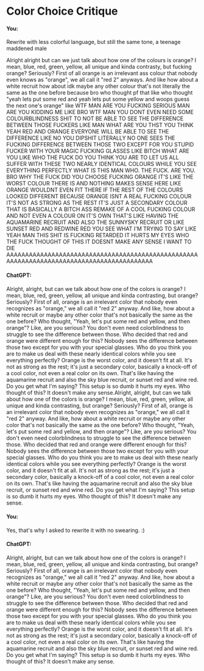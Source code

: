 # Color Choice Critique

#### You:
Rewrite with less colorful language, but still the same tone, a teenage maddened male

Alright alright but can we just talk about how one of the colours is orange? I mean, blue, red, green, yellow, all unique and kinda contrasty, but fucking orange? Seriously? First of all orange is an irrelevant ass colour that nobody even knows as "orange", we all call it "red 2" anyways. And like how about a white recruit how about idk maybe any other colour that's not literally the same as the one before because bro who thought pf that like who thought "yeah lets put some red and yeah lets put some yellow and woops guess the next one's orange" like WTF MAN ARE YOU FUCKING SERIOUS MAN ARE YOU KIDDING ME LIKE BRO WTF MAN YOU DONT EVEN NEED SOME COLOURBLINDNESS SHIT TO NOT BE ABLE TO SEE THE DIFFERENCE BETWEEN THOSE FUCKERS LIKE MAN WHAT ARE YOU THST YOU THINK YEAH RED AND ORANGE EVERYONE WILL BE ABLE TO SEE THE DIFFERENCE LIKE NO YOU DIPSHIT LITERALLY NO ONE SEES THE FUCKING DIFFERENCE BETWEEN THOSE TWO EXCEPT FOR YOU STUPID FUCKER WITH YOUR MAGIC FUCKING GLASSES LIKE BITCH WHAT ARE YOU LIKE WHO THE FUCK DO YOU THINK YOU ARE TO LET US ALL SUFFER WITH THESE TWO NEARLY IDENTICAL COLOURS WHILE YOU SEE EVERYTHING PERFECTLY WHAT IS THIS MAN WHO. THE FUCK. ARE YOU. BRO WHY THE FUCK DID YOU CHOOSE FUCKING ORANGE IT'S LIKE THE WORST COLOUR THERE IS AND NOTHING MAKES SENSE HERE LIKE ORANGE WOULDNT EVEN FIT THERE IF THE REST OF THE COLOURS LOOKED DIFFERENT BECAUSE ORANGE ISNT A REAL FUCKING COLOUR IT'S NOT AS STRONG AS THE REST IT'S JUST A SECONDARY COLOUR THAT IS BASICALLY A BITCH ASS REMAKE OF A COOL FUCKING COLOUR AND NOT EVEN A COLOUR ON IT'S OWN THAT'S LIKE HAVING THE AQUAMARINE RECRUIT AND ALSO THE SUNNYSKY RECRUIT OR LIKE SUNSET RED AND REDWINE RED YOU SEE WHAT I'M TRYING TO SAY LIKE YEAH MAN THIS SHIT IS FUCKING RETARDED IT HURTS MY EYES WHO THE FUCK THOUGHT OF THIS IT DOESNT MAKE ANY SENSE I WANT TO DIE AAAAAAAAAAAAAAAAAAAAAAAAAAAAAAAAAAAAAAAAAAAAAAAAAAAAAAAAAAAAAAAAAAAAAAAAAAAAAAAAAAAAAAAAAA

#### ChatGPT:
Alright, alright, but can we talk about how one of the colors is orange? I mean, blue, red, green, yellow, all unique and kinda contrasting, but orange? Seriously? First of all, orange is an irrelevant color that nobody even recognizes as "orange," we all call it "red 2" anyway. And like, how about a white recruit or maybe any other color that's not basically the same as the one before? Who thought, "Yeah, let's put some red and yellow, and then orange"? Like, are you serious? You don't even need colorblindness to struggle to see the difference between those. Who decided that red and orange were different enough for this? Nobody sees the difference between those two except for you with your special glasses. Who do you think you are to make us deal with these nearly identical colors while you see everything perfectly? Orange is the worst color, and it doesn't fit at all. It's not as strong as the rest; it's just a secondary color, basically a knock-off of a cool color, not even a real color on its own. That's like having the aquamarine recruit and also the sky blue recruit, or sunset red and wine red. Do you get what I'm saying? This setup is so dumb it hurts my eyes. Who thought of this? It doesn't make any sense.Alright, alright, but can we talk about how one of the colors is orange? I mean, blue, red, green, yellow, all unique and kinda contrasting, but orange? Seriously? First of all, orange is an irrelevant color that nobody even recognizes as "orange," we all call it "red 2" anyway. And like, how about a white recruit or maybe any other color that's not basically the same as the one before? Who thought, "Yeah, let's put some red and yellow, and then orange"? Like, are you serious? You don't even need colorblindness to struggle to see the difference between those. Who decided that red and orange were different enough for this? Nobody sees the difference between those two except for you with your special glasses. Who do you think you are to make us deal with these nearly identical colors while you see everything perfectly? Orange is the worst color, and it doesn't fit at all. It's not as strong as the rest; it's just a secondary color, basically a knock-off of a cool color, not even a real color on its own. That's like having the aquamarine recruit and also the sky blue recruit, or sunset red and wine red. Do you get what I'm saying? This setup is so dumb it hurts my eyes. Who thought of this? It doesn't make any sense.


#### You:
Yes, that's why I asked to rewrite it with no swearing. :) 

#### ChatGPT:
Alright, alright, but can we talk about how one of the colors is orange? I mean, blue, red, green, yellow, all unique and kinda contrasting, but orange? Seriously? First of all, orange is an irrelevant color that nobody even recognizes as "orange," we all call it "red 2" anyway. And like, how about a white recruit or maybe any other color that's not basically the same as the one before? Who thought, "Yeah, let's put some red and yellow, and then orange"? Like, are you serious? You don't even need colorblindness to struggle to see the difference between those. Who decided that red and orange were different enough for this? Nobody sees the difference between those two except for you with your special glasses. Who do you think you are to make us deal with these nearly identical colors while you see everything perfectly? Orange is the worst color, and it doesn't fit at all. It's not as strong as the rest; it's just a secondary color, basically a knock-off of a cool color, not even a real color on its own. That's like having the aquamarine recruit and also the sky blue recruit, or sunset red and wine red. Do you get what I'm saying? This setup is so dumb it hurts my eyes. Who thought of this? It doesn't make any sense.

